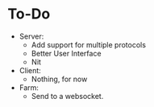 # To-Do
- Server:
	- Add support for multiple protocols
	- Better User Interface
	- Nit
- Client:
	- Nothing, for now
- Farm:
	- Send to a websocket.